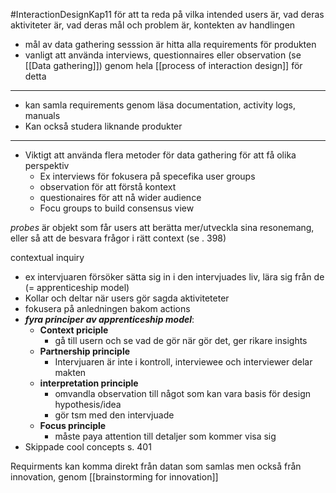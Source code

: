 #InteractionDesignKap11
för att ta reda på vilka intended users är, vad deras aktiviteter är, vad deras mål och problem är, kontekten av handlingen
- mål av data gathering sesssion är hitta alla requirements för produkten
- vanligt att använda interviews, questionnaires eller observation (se [[Data gathering]]) genom hela [[process of interaction design]] för detta

---
- kan samla requirements genom läsa documentation, activity logs, manuals
- Kan också studera liknande produkter
---
- Viktigt att använda flera metoder för data gathering för att få olika perspektiv
	- Ex interviews för fokusera på specefika user groups
	- observation för att förstå kontext
	- questionaires för att nå wider audience
	- Focu groups to build consensus view

*probes* är objekt som får users att berätta mer/utveckla sina resonemang, eller så att de besvara frågor i rätt context (se . 398)

contextual inquiry
- ex intervjuaren försöker sätta sig in i den intervjuades liv, lära sig från de (= apprenticeship model)
- Kollar och deltar när users gör sagda aktiviteteter
- fokusera på anledningen bakom actions
- ***fyra principer av apprenticeship model***:
	- **Context priciple**
		- gå till usern och se vad de gör när gör det, ger rikare insights
	- **Partnership principle**
		- Intervjuaren är inte i kontroll, interviewee och interviewer delar makten
	- **interpretation principle**
		- omvandla observation till något som kan vara basis för design hypothesis/idea
		- gör tsm med den intervjuade
	- **Focus principle**
		- måste paya attention till detaljer som kommer visa sig
- Skippade cool concepts s. 401

Requirments kan komma direkt från datan som samlas men också från innovation, genom [[brainstorming for innovation]]